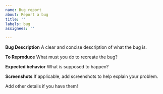 ```yaml
---
name: Bug report
about: Report a bug
title: ''
labels: bug
assignees: ''

---
```


**Bug Description**
A clear and concise description of what the bug is.

**To Reproduce**
What must you do to recreate the bug?

**Expected behavior**
What is supposed to happen?

**Screenshots**
If applicable, add screenshots to help explain your problem.

Add other details if you have them!
